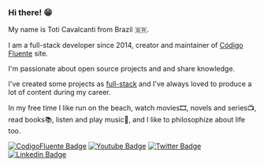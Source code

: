 ### Hi there! 😁

My name is Toti Cavalcanti from Brazil 🇧🇷. 

I am a full-stack developer since 2014, creator and maintainer of [Código Fluente](https://www.codigofluente.com.br) site. <br>

I'm passionate about open source projects and and share knowledge. 

I've created some projects as [full-stack](https://github.com/toticavalcanti) and I've always loved to produce a lot of content during my career.

In my free time I like run on the beach, watch movies🎞️, novels and series📺, read books📚, listen and play music🎷, and I like to philosophize about life too.

[![CodigoFluente Badge](https://img.shields.io/endpoint?color=blue&label=C%C3%B3digo%20Fluente&logo=C%C3%B3digo%20Fluente&logo&style=flat-square&url=codigofluente)](https://www.codigofluente.com.br)
[![Youtube Badge](https://img.shields.io/badge/-Youtube-FF0000?style=flat-square&labelColor=FF0000&logo=youtube&logoColor=white&link=https://www.youtube.com/user/toticavalcanti)](https://www.youtube.com/user/toticavalcanti)
[![Twitter Badge](https://img.shields.io/badge/-Twitter-1ca0f1?style=flat-square&labelColor=1ca0f1&logo=twitter&logoColor=white&link=https://twitter.com/Toti_Cavalcanti)](https://twitter.com/Toti_Cavalcanti)
[![Linkedin Badge](https://img.shields.io/badge/-LinkedIn-blue?style=flat-square&logo=Linkedin&logoColor=white&link=https://www.linkedin.com/in/antoniocavalcantedepaulafilho/)](https://www.linkedin.com/in/antoniocavalcantedepaulafilho/)

